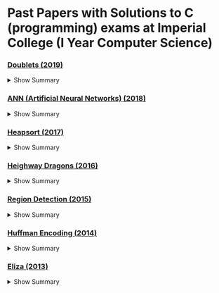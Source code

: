 # Past Papers with Solutions to C (programming) exams at Imperial College (I Year Computer Science)

### [Doublets (2019)](doublets/README.md)
<details>

<summary>Show Summary</summary>

    Create a tree based algorithm to build a valid chain of words in order to win a game of doublets.

</details>

### [ANN (Artificial Neural Networks) (2018)](ann/README.md)
<details>

<summary>Show Summary</summary>

    Create and test an artificial neural network that is trained using the XOR function.

</details>

### [Heapsort (2017)](heapsort/README.md)
<details>

<summary>Show Summary</summary>

    - Implementing the max heapsort algorithm within C using various data structs.
    - Aim is to run the max heapsort algorithm on a bunch of characters.

</details>

### [Heighway Dragons (2016)](heighway/README.md)
<details>

<summary>Show Summary</summary>

    - Draw a fractal curve using L-systems.
    - Use axioms and rules to recursively build patterns by translating them into turtle commands.
    - Using a simple understanding of co-ordinate geometry, program a turtle to trace the pattern.
    - Deal with debugging faulty code.

</details>

### [Region Detection (2015)](region/README.md)
<details>

<summary>Show Summary</summary>

    - Create an algorithm to detect if any objects in an image collide with each other.
    - Create a tree based structure to hold all data on objects within regions.
        - Populate the tree based structure such that embedded objects are always children of their parents.
     - Create a dynamic linked list structure to hold all adjacent objects/regions
        - Populate the linked list structure such that adjacent regions are stored next to each other.
    - Create an algorithm to traverse the linked list and tree structures to find any collisions.

</details>


### [Huffman Encoding (2014)](huffman/README.md)
<details>

<summary>Show Summary</summary>

    - Create a binary tree(-like) data structure with all the functions to add, find and delete elements from it.
    - Create encoding and decoding instructions to extract/insert any word from the tree structure.

</details>


### [Eliza (2013)](eliza/README.md)
<details>

<summary>Show Summary</summary>

    - Create a natural language processing algorithm to implement an ELIZA-like program, which emulates the effect of talking to a psychiatrist.
    - Develop string proccesing functions within C.
    - Build a dynamically linked list with necessary functions to add and delete from the list.
    - Deal with memory leaks.

</details>
